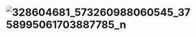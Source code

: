 # ![328604681_573260988060545_3758995061703887785_n](https://user-images.githubusercontent.com/124061777/215788599-1f7b78b0-bf4d-4705-b044-d61b9ee2ceb1.jpg)
